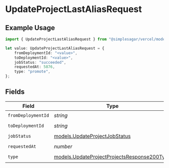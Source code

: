 # UpdateProjectLastAliasRequest

## Example Usage

```typescript
import { UpdateProjectLastAliasRequest } from "@simplesagar/vercel/models/updateprojectop.js";

let value: UpdateProjectLastAliasRequest = {
    fromDeploymentId: "<value>",
    toDeploymentId: "<value>",
    jobStatus: "succeeded",
    requestedAt: 5876,
    type: "promote",
};
```

## Fields

| Field                                                                                            | Type                                                                                             | Required                                                                                         | Description                                                                                      |
| ------------------------------------------------------------------------------------------------ | ------------------------------------------------------------------------------------------------ | ------------------------------------------------------------------------------------------------ | ------------------------------------------------------------------------------------------------ |
| `fromDeploymentId`                                                                               | *string*                                                                                         | :heavy_check_mark:                                                                               | N/A                                                                                              |
| `toDeploymentId`                                                                                 | *string*                                                                                         | :heavy_check_mark:                                                                               | N/A                                                                                              |
| `jobStatus`                                                                                      | [models.UpdateProjectJobStatus](../models/updateprojectjobstatus.md)                             | :heavy_check_mark:                                                                               | N/A                                                                                              |
| `requestedAt`                                                                                    | *number*                                                                                         | :heavy_check_mark:                                                                               | N/A                                                                                              |
| `type`                                                                                           | [models.UpdateProjectProjectsResponse200Type](../models/updateprojectprojectsresponse200type.md) | :heavy_check_mark:                                                                               | N/A                                                                                              |